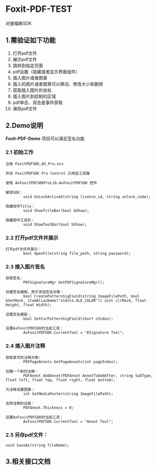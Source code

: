 # Foxit-PDF-TEST
对接福晰SDK

## 1.需验证如下功能
1. 打开pdf文件
2. 展示pdf文件
3. 跳转到指定页面
4. pdf设置（隐藏或者显示界面组件）
5. 插入图片或者图章
6. 插入的图片或者图章可以移动、修改大小和删除
7. 获取插入图片的坐标
8. 插入图片到绘制的区域
9. pdf单击、双击是事件获取
10. 保存pdf文件

## 2.Demo说明

**Foxit-PDF-Demo** 项目可以满足签名功能

### 2.1 初始工作

    注册 FoxitPDFSDK_AX_Pro.ocx

    并将 FoxitPDFSDK Pro Control 引用至工具箱

    使用 AxFoxitPDFSDKProLib.AxFoxitPDFSDK 控件

    解锁SDK：
            void UnLockActiveX(string lisence_id, string unlock_code);

    隐藏控件Title：  
            void ShowTitleBar(bool bShow);

    隐藏控件工具栏：
            void ShowToolBar(bool bShow);

### 2.2 打开pdf文件并展示

    打开pdf文件并展示：
            bool OpenFile(string file_path, string password);

### 2.3 插入图片签名

    获取签名:
            PDFSignatureMgr GetPDFSignatureMgr();

    创建签名模板，用于添加签名对象：
            bool CreatePatternSigField(string ImageFilePath, bool bSetMask, [ComAliasName("stdole.OLE_COLOR")] uint clrMask, float Height, float Width);

    设置签名模板：
            bool SetCurPatternSigField(short nIndex);

    设置AxFoxitPDFSDK的当前工具：
            AxFoxitPDFSDK.CurrentTool = "ESignature Tool";

### 2.4 插入图片注释

    获取某页的注释对象:
            PDFPageAnnots GetPageAnnots(int pageIndex);

    创建一个新的注释：
            PDFAnnot AddAnnot(PDFAnnot AnnotToAddAfter, string SubType, float left, float top, float right, float bottom);

    为注释设置图像：
            int SetMediaPoster(string ImageFilePath);

    去除注释的边框：
            PDFAnnot.Thickness = 0;

    设置AxFoxitPDFSDK的当前工具：
            AxFoxitPDFSDK.CurrentTool = "Annot Tool";


### 2.5 另存pdf文件：

    void SaveAs(string fileName);



## 3.相关接口文档


